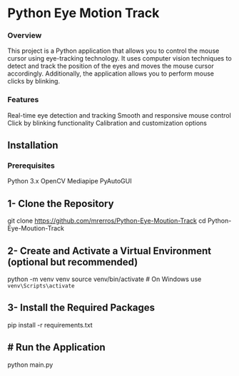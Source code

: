 # Python Eye Motion Track
### Overview
This project is a Python application that allows you to control the mouse cursor using eye-tracking technology. It uses computer vision techniques to detect and track the position of the eyes and moves the mouse cursor accordingly. Additionally, the application allows you to perform mouse clicks by blinking.

### Features
Real-time eye detection and tracking
Smooth and responsive mouse control
Click by blinking functionality
Calibration and customization options

## Installation
### Prerequisites
Python 3.x
OpenCV
Mediapipe
PyAutoGUI

## 1- Clone the Repository 
git clone https://github.com/mrerros/Python-Eye-Moution-Track
cd Python-Eye-Moution-Track
   
## 2- Create and Activate a Virtual Environment (optional but recommended)
python -m venv venv
source venv/bin/activate  # On Windows use `venv\Scripts\activate`

## 3- Install the Required Packages
pip install -r requirements.txt


## # Run the Application
python main.py
